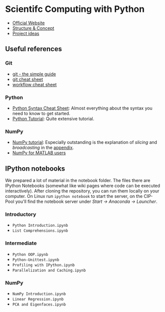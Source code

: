 # Scientifc Computing with Python

* [Official Website](http://www.ini.rub.de/courses/69-Scientific%20Computing%20with%20Python)
* [Structure & Concept](https://github.com/ini-python-course/ss15/blob/master/COURSE.md)
* [Project ideas](https://github.com/ini-python-course/ss15/blob/master/PROJECT_IDEAS.md)

## Useful references

### Git

* [git - the simple guide](http://rogerdudler.github.io/git-guide)
* [git cheat sheet](http://www.git-tower.com/blog/git-cheat-sheet/)
* [workflow cheat sheet](http://www.git-tower.com/learn/cheat-sheets/vcs-workflow)

### Python
* [Python Syntax Cheat Sheet](https://ddi.ifi.lmu.de/probestudium/2013/ws-i-3d-programmierung/tutorials/python-referenzkarte): Almost everything about the syntax you need to know to get started.
* [Python Tutorial](http://www.python-course.eu/course.php): Quite extensive tutorial.

### NumPy

* [NumPy tutorial](http://www.labri.fr/perso/nrougier/teaching/numpy/numpy.html): Especially outstanding is the explanation of *slicing* and *broadcasting* in the [appendix](http://www.labri.fr/perso/nrougier/teaching/numpy/numpy.html#quick-references).
* [NumPy for MATLAB users](http://mathesaurus.sourceforge.net/matlab-numpy.html)

## IPython notebooks

We prepared a lot of material in the notebook folder. The files there are IPython Notebooks (somewhat like wiki pages where code can be executed interactively). After cloning the repository, you can run them locally on your computer. On Linux run `ipython notebook` to start the server, on the CIP-Pool you'll find the notebook server under *Start -> Anaconda -> Launcher*.

### Introductory

* `Python Introduction.ipynb`
* `List Comprehensions.ipynb`

### Intermediate

* `Python OOP.ipynb`
* `Python-Unittest.ipynb`
* `Profiling with IPython.ipynb`
* `Parallelization and Caching.ipynb`

### NumPy

* `NumPy Introduction.ipynb`
* `Linear Regression.ipynb`
* `PCA and Eigenfaces.ipynb`
